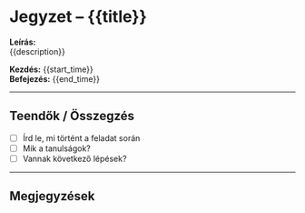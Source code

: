 # Jegyzet – {{title}}

**Leírás:**  
{{description}}

**Kezdés:** {{start_time}}  
**Befejezés:** {{end_time}}

---

## Teendők / Összegzés

- [ ] Írd le, mi történt a feladat során
- [ ] Mik a tanulságok?
- [ ] Vannak következő lépések?

---

## Megjegyzések

<!-- Ide jöhet bármilyen további jegyzet -->
